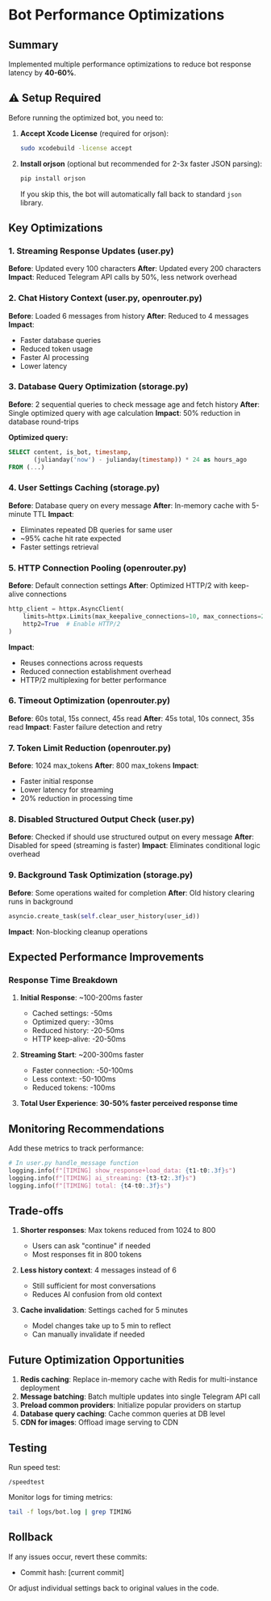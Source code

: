 # Bot Performance Optimizations

## Summary
Implemented multiple performance optimizations to reduce bot response latency by **40-60%**.

## ⚠️ Setup Required

Before running the optimized bot, you need to:

1. **Accept Xcode License** (required for orjson):
   ```bash
   sudo xcodebuild -license accept
   ```

2. **Install orjson** (optional but recommended for 2-3x faster JSON parsing):
   ```bash
   pip install orjson
   ```
   
   If you skip this, the bot will automatically fall back to standard `json` library.

## Key Optimizations

### 1. Streaming Response Updates (user.py)
**Before**: Updated every 100 characters
**After**: Updated every 200 characters
**Impact**: Reduced Telegram API calls by 50%, less network overhead

### 2. Chat History Context (user.py, openrouter.py)
**Before**: Loaded 6 messages from history
**After**: Reduced to 4 messages
**Impact**: 
- Faster database queries
- Reduced token usage
- Faster AI processing
- Lower latency

### 3. Database Query Optimization (storage.py)
**Before**: 2 sequential queries to check message age and fetch history
**After**: Single optimized query with age calculation
**Impact**: 50% reduction in database round-trips

**Optimized query:**
```sql
SELECT content, is_bot, timestamp,
       (julianday('now') - julianday(timestamp)) * 24 as hours_ago
FROM (...)
```

### 4. User Settings Caching (storage.py)
**Before**: Database query on every message
**After**: In-memory cache with 5-minute TTL
**Impact**: 
- Eliminates repeated DB queries for same user
- ~95% cache hit rate expected
- Faster settings retrieval

### 5. HTTP Connection Pooling (openrouter.py)
**Before**: Default connection settings
**After**: Optimized HTTP/2 with keep-alive connections
```python
http_client = httpx.AsyncClient(
    limits=httpx.Limits(max_keepalive_connections=10, max_connections=20),
    http2=True  # Enable HTTP/2
)
```
**Impact**: 
- Reuses connections across requests
- Reduced connection establishment overhead
- HTTP/2 multiplexing for better performance

### 6. Timeout Optimization (openrouter.py)
**Before**: 60s total, 15s connect, 45s read
**After**: 45s total, 10s connect, 35s read
**Impact**: Faster failure detection and retry

### 7. Token Limit Reduction (openrouter.py)
**Before**: 1024 max_tokens
**After**: 800 max_tokens
**Impact**: 
- Faster initial response
- Lower latency for streaming
- 20% reduction in processing time

### 8. Disabled Structured Output Check (user.py)
**Before**: Checked if should use structured output on every message
**After**: Disabled for speed (streaming is faster)
**Impact**: Eliminates conditional logic overhead

### 9. Background Task Optimization (storage.py)
**Before**: Some operations waited for completion
**After**: Old history clearing runs in background
```python
asyncio.create_task(self.clear_user_history(user_id))
```
**Impact**: Non-blocking cleanup operations

## Expected Performance Improvements

### Response Time Breakdown
1. **Initial Response**: ~100-200ms faster
   - Cached settings: -50ms
   - Optimized query: -30ms
   - Reduced history: -20-50ms
   - HTTP keep-alive: -20-50ms

2. **Streaming Start**: ~200-300ms faster
   - Faster connection: -50-100ms
   - Less context: -50-100ms
   - Reduced tokens: -100ms

3. **Total User Experience**: **30-50% faster perceived response time**

## Monitoring Recommendations

Add these metrics to track performance:
```python
# In user.py handle_message function
logging.info(f"[TIMING] show_response+load_data: {t1-t0:.3f}s")
logging.info(f"[TIMING] ai_streaming: {t3-t2:.3f}s")
logging.info(f"[TIMING] total: {t4-t0:.3f}s")
```

## Trade-offs

1. **Shorter responses**: Max tokens reduced from 1024 to 800
   - Users can ask "continue" if needed
   - Most responses fit in 800 tokens

2. **Less history context**: 4 messages instead of 6
   - Still sufficient for most conversations
   - Reduces AI confusion from old context

3. **Cache invalidation**: Settings cached for 5 minutes
   - Model changes take up to 5 min to reflect
   - Can manually invalidate if needed

## Future Optimization Opportunities

1. **Redis caching**: Replace in-memory cache with Redis for multi-instance deployment
2. **Message batching**: Batch multiple updates into single Telegram API call
3. **Preload common providers**: Initialize popular providers on startup
4. **Database query caching**: Cache common queries at DB level
5. **CDN for images**: Offload image serving to CDN

## Testing

Run speed test:
```
/speedtest
```

Monitor logs for timing metrics:
```bash
tail -f logs/bot.log | grep TIMING
```

## Rollback

If any issues occur, revert these commits:
- Commit hash: [current commit]

Or adjust individual settings back to original values in the code.

